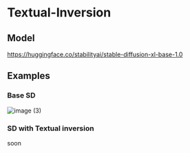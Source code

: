 # Textual-Inversion

## Model
[<https://huggingface.co/stabilityai/stable-diffusion-xl-base-1.0>](https://huggingface.co/runwayml/stable-diffusion-v1-5)

## Examples

### Base SD

![image (3)](https://github.com/dubsaider/Textual-Inversion/assets/44964427/9814537c-ea93-4779-8ca4-0c86de44f04b)


### SD with Textual inversion

soon

